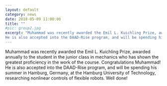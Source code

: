 ```yaml
---
layout: default
category: news
date: 2018-05-09 11:00:00
title: ""
#pic: group2.jpg
excerpt: "Muhammad was recently awarded the Emil L. Kuichling Prize, awarded annually to the student in the junior class in mechanics who has shown the greatest proficiency in the work of the course. Great job Muhammad! 
He is also accepted into the DAAD-Rise program, and will be spending his summer in Hamburg, Germany, at the Hamburg University of Technology, researching nonlinear controls of flexible robots. Well done!"
---
```

Muhammad was recently awarded the Emil L. Kuichling Prize, awarded annually to the student in the junior class in mechanics who has shown the greatest proficiency in the work of the course. Congratulations Muhammad! 
He is also accepted into the DAAD-Rise program, and will be spending his summer in Hamburg, Germany, at the Hamburg University of Technology, researching nonlinear controls of flexible robots. Well done!


